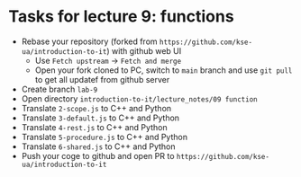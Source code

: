 # Tasks for lecture 9: functions

- Rebase your repository (forked from
  `https://github.com/kse-ua/introduction-to-it`)
  with github web UI
  - Use `Fetch upstream` -> `Fetch and merge`
  - Open your fork cloned to PC, switch to `main` branch and use `git pull` to
    get all updatef from github server
- Create branch `lab-9`
- Open directory `introduction-to-it/lecture_notes/09 function`
- Translate `2-scope.js` to C++ and Python
- Translate `3-default.js` to C++ and Python
- Translate `4-rest.js` to C++ and Python
- Translate `5-procedure.js` to C++ and Python
- Translate `6-shared.js` to C++ and Python
- Push your coge to github and open PR to
  `https://github.com/kse-ua/introduction-to-it`

